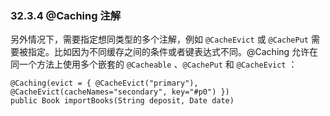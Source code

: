 ### 32.3.4 @Caching 注解

另外情况下，需要指定想同类型的多个注解，例如 `@CacheEvict` 或 `@CachePut` 需要被指定。比如因为不同缓存之间的条件或者键表达式不同。@Caching 允许在同一个方法上使用多个嵌套的 `@Cacheable` 、`@CachePut` 和 `@CacheEvict` ：

```
@Caching(evict = { @CacheEvict("primary"), @CacheEvict(cacheNames="secondary", key="#p0") })
public Book importBooks(String deposit, Date date)
``` 

